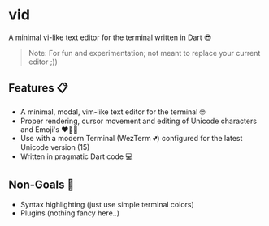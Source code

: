 # vid

A minimal vi-like text editor for the terminal written in Dart 😎

> Note: For fun and experimentation; not meant to replace your current editor ;))

## Features 📋

- A minimal, modal, vim-like text editor for the terminal 🤓
- Proper rendering, cursor movement and editing of Unicode characters and Emoji's ❤️‍🔥🥳
- Use with a modern Terminal (WezTerm 💕) configured for the latest Unicode version (15)
- Written in pragmatic Dart code 💻

## Non-Goals 🛑

- Syntax highlighting (just use simple terminal colors)
- Plugins (nothing fancy here..)


